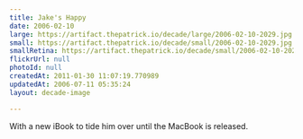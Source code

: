 ```yaml
---
title: Jake's Happy
date: 2006-02-10
large: https://artifact.thepatrick.io/decade/large/2006-02-10-2029.jpg
small: https://artifact.thepatrick.io/decade/small/2006-02-10-2029.jpg
smallRetina: https://artifact.thepatrick.io/decade/small/2006-02-10-2029@2x.jpg
flickrUrl: null
photoId: null
createdAt: 2011-01-30 11:07:19.770989
updatedAt: 2006-07-11 05:35:24
layout: decade-image

---
```

With a new iBook to tide him over until the MacBook is released.
